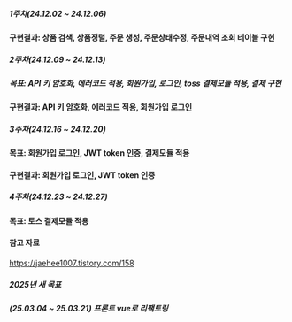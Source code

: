 ##### 1주차(24.12.02 ~ 24.12.06)

#### 구현결과: 상품 검색, 상품정렬, 주문 생성, 주문상태수정, 주문내역 조회 테이블 구현

##### 2주차(24.12.09 ~ 24.12.13)

##### 목표: API 키 암호화, 에러코드 적용, 회원가입, 로그인, toss 결제모듈 적용, 결제 구현

#### 구현결과: API 키 암호화, 에러코드 적용, 회원가입 로그인

##### 3주차(24.12.16 ~ 24.12.20)

#### 목표: 회원가입 로그인, JWT token 인증, 결제모듈 적용

#### 구현결과: 회원가입 로그인, JWT token 인증

##### 4주차(24.12.23 ~ 24.12.27)

#### 목표: 토스 결제모듈 적용

#### 참고 자료

https://jaehee1007.tistory.com/158


##### 2025년 새 목표 

##### (25.03.04 ~ 25.03.21) 프론트 vue로 리팩토링